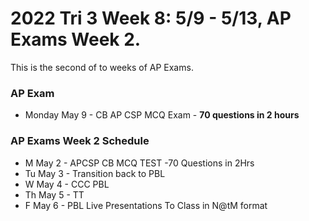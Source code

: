 # 2022 Tri 3 Week 8: 5/9 - 5/13, AP Exams Week 2.
This is the second of to weeks of AP Exams.
### AP Exam
*  Monday May 9 - CB AP CSP MCQ Exam - **70 questions in 2 hours** 

###  AP Exams Week 2 Schedule 
* M May 2 - APCSP CB MCQ TEST -70 Questions in 2Hrs
* Tu May 3 - Transition back to PBL
* W May 4 -  CCC PBL
* Th May 5 - TT
* F May 6 - PBL Live Presentations To Class in N@tM format


